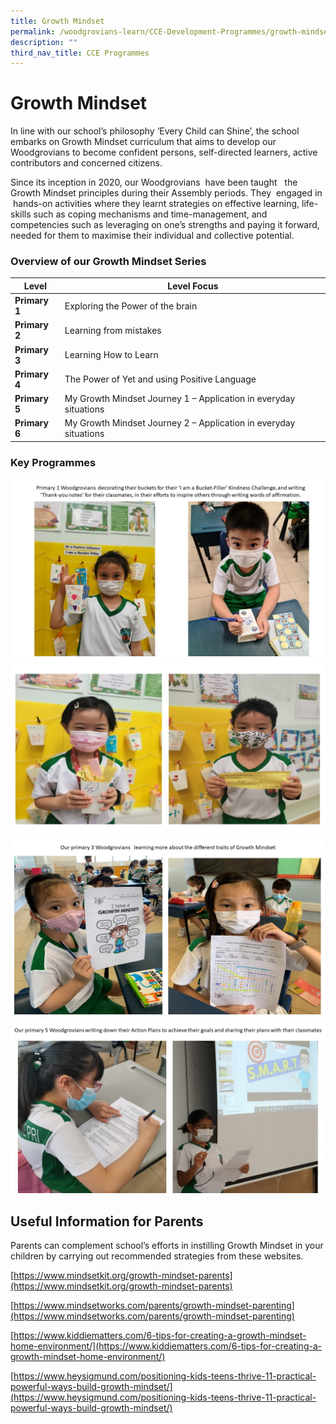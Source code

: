 ```yaml
---
title: Growth Mindset
permalink: /woodgrovians-learn/CCE-Development-Programmes/growth-mindset
description: ""
third_nav_title: CCE Programmes
---
```


# **Growth Mindset**

In line with our school’s philosophy ‘Every Child can Shine’, the school embarks on Growth Mindset curriculum that aims to develop our Woodgrovians to become confident persons, self-directed learners, active contributors and concerned citizens.

Since its inception in 2020, our Woodgrovians  have been taught   the Growth Mindset principles during their Assembly periods. They  engaged in  hands-on activities where they learnt strategies on effective learning, life-skills such as coping mechanisms and time-management, and competencies such as leveraging on one’s strengths and paying it forward, needed for them to maximise their individual and collective potential.  
  
### Overview of our Growth Mindset Series

| **Level** 	| Level Focus 	|
| ---	| ---	|
| **Primary 1** 	| Exploring the Power of the brain 	|
| **Primary 2** 	| Learning from mistakes 	|
| **Primary 3** 	| Learning How to Learn 	|
| **Primary 4** 	| The Power of Yet and using Positive Language 	|
| **Primary 5** 	| My Growth Mindset Journey 1 – Application in everyday situations 	|
| **Primary 6** 	| My Growth Mindset Journey 2 – Application in everyday situations 	|

### Key Programmes

![](/images/1%20Growth%20Mindset%20Photos.jpg)
![](/images/2%20Growth%20Mindset%20Photos.jpg)
![](/images/3%20Growth%20Mindset%20Photos.jpg)
![](/images/4%20Growth%20Mindset%20Photos.jpg)

Useful Information for Parents
------------------------------

Parents can complement school’s efforts in instilling Growth Mindset in your children by carrying out recommended strategies from these websites.

[https://www.mindsetkit.org/growth-mindset-parents](https://www.mindsetkit.org/growth-mindset-parents)

[https://www.mindsetworks.com/parents/growth-mindset-parenting](https://www.mindsetworks.com/parents/growth-mindset-parenting)

[https://www.kiddiematters.com/6-tips-for-creating-a-growth-mindset-home-environment/](https://www.kiddiematters.com/6-tips-for-creating-a-growth-mindset-home-environment/)

[https://www.heysigmund.com/positioning-kids-teens-thrive-11-practical-powerful-ways-build-growth-mindset/](https://www.heysigmund.com/positioning-kids-teens-thrive-11-practical-powerful-ways-build-growth-mindset/)

